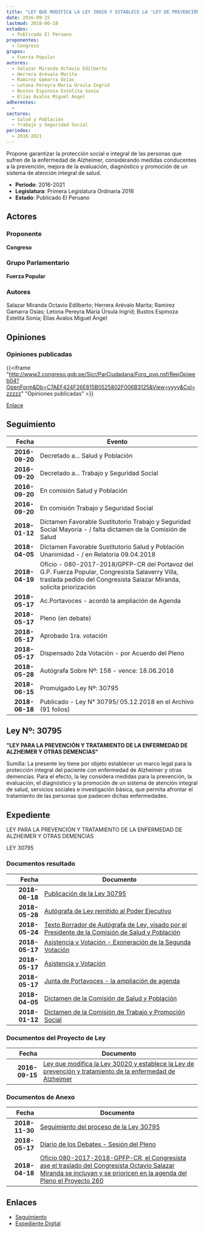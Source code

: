 ```yaml
---
title: "LEY QUE MODIFICA LA LEY 30020 Y ESTABLECE LA 'LEY DE PREVENCIÓN Y TRATAMAIENTO DE LA ENFERMEDAD DE ALZHEIMER'"
date: 2016-09-15
lastmod: 2018-06-18
estados: 
  - Publicado El Peruano
proponentes: 
  - Congreso
grupos: 
  - Fuerza Popular
autores: 
  - Salazar Miranda Octavio Edilberto
  - Herrera Arévalo Marita
  - Ramírez Gamarra Osías
  - Letona Pereyra María Úrsula Ingrid
  - Bustos Espinoza Estelita Sonia
  - Elías Ávalos Miguel Ángel
adherentes: 
  - 
sectores: 
  - Salud y Población
  - Trabajo y Seguridad Social
periodos: 
  - 2016-2021
---
```


Propone garantizar la protección social e integral de las personas que sufren de la enfermedad de Alzheimer, considerando medidas conducentes a la prevención, mejora de la evaluación, diagnóstico y promoción de un sistema de atención integral de salud.

- **Periodo**: 2016-2021
- **Legislatura**: Primera Legislatura Ordinaria 2016
- **Estado**: Publicado El Peruano

## Actores

### Proponente

**Congreso**

### Grupo Parlamentario

**Fuerza Popular**

### Autores

Salazar Miranda Octavio Edilberto; Herrera Arévalo Marita; Ramírez Gamarra Osías; Letona Pereyra María Úrsula Ingrid; Bustos Espinoza Estelita Sonia; Elías Ávalos Miguel Ángel


## Opiniones

### Opiniones publicadas

{{<iframe "http://www2.congreso.gob.pe/Sicr/ParCiudadana/Foro_pvp.nsf/RepOpiweb04?OpenForm&Db=C7AEF424F26E815B0525802F006B3125&View=yyyy&Col=zzzzz" "Opiniones publicadas" >}}

[Enlace](http://www2.congreso.gob.pe/Sicr/ParCiudadana/Foro_pvp.nsf/RepOpiweb04?OpenForm&Db=C7AEF424F26E815B0525802F006B3125&View=yyyy&Col=zzzzz)

## Seguimiento

| Fecha | Evento |
|------:|--------|
| **2016-09-20** | Decretado a... Salud y Población|
| **2016-09-20** | Decretado a... Trabajo y Seguridad Social|
| **2016-09-20** | En comisión Salud y Población|
| **2016-09-20** | En comisión Trabajo y Seguridad Social|
| **2018-01-12** | Dictamen Favorable Sustitutorio Trabajo y Seguridad Social Mayoria - / falta dictamen de la Comisión de Salud|
| **2018-04-05** | Dictamen Favorable Sustitutorio Salud y Población Unanimidad - / en Relatoría 09.04.2018|
| **2018-04-19** | Oficio - 080-2017-2018/GPFP-CR del Portavoz del G.P. Fuerza Popular, Congresista Salaverry Villa, traslada pedido del Congresista Salazar Miranda, solicita priorización|
| **2018-05-17** | Ac.Portavoces - acordó la ampliación de Agenda|
| **2018-05-17** | Pleno (en debate)|
| **2018-05-17** | Aprobado 1ra. votación|
| **2018-05-17** | Dispensado 2da Votación - por Acuerdo del Pleno|
| **2018-05-28** | Autógrafa Sobre Nº: 158 - vence: 18.06.2018|
| **2018-06-15** | Promulgado Ley Nº: 30795|
| **2018-06-18** | Publicado - Ley N° 30795/ 05.12.2018 en el Archivo (91 folios)|

## Ley Nº: 30795

**"LEY PARA LA PREVENCIÓN Y TRATAMIENTO DE LA ENFERMEDAD DE ALZHEIMER Y OTRAS DEMENCIAS"**

Sumilla: La presente ley tiene por objeto establecer un marco legal para la protección integral del paciente con enfermedad de Alzheimer y otras demencias. Para el efecto, la ley considera medidas para la prevención, la evaluación, el diagnóstico y la promoción de un sistema de atención integral de salud, servicios sociales e investigación básica, que permita afrontar el tratamiento de las personas que padecen dichas enfermedades.


## Expediente

LEY PARA LA PREVENCIÓN Y TRATAMIENTO DE LA ENFERMEDAD DE ALZHEIMER Y OTRAS DEMENCIAS

LEY 30795


### Documentos resultado

| Fecha | Documento |
|------:|--------|
| **2018-06-18** | [Publicación de la Ley 30795](http://www.leyes.congreso.gob.pe/Documentos/2016_2021/ADLP/Normas_Legales/30795-LEY.pdf) |
| **2018-05-28** | [Autógrafa de Ley remitido al Poder Ejecutivo](http://www.leyes.congreso.gob.pe/Documentos/2016_2021/ADLP/Texto_Aprobado/AU0026020180528.pdf) |
| **2018-05-24** | [Texto Borrador de Autógrafa de Ley, visado por el Presidente de la Comisión de Salud y Población](http://www.leyes.congreso.gob.pe/Documentos/2016_2021/Texto_Borrador_de_Autografa/BAU00260_20180524.pdf) |
| **2018-05-17** | [Asistencia y Votación - Exoneración de la Segunda Votación](http://www.leyes.congreso.gob.pe/Documentos/2016_2021/Asistencia_y_Votacion/Proyectos_de_Ley/Exoneracion_de_Segunda_Votacion/ESV00260_20180517.pdf) |
| **2018-05-17** | [Asistencia y Votación](http://www.leyes.congreso.gob.pe/Documentos/2016_2021/Asistencia_y_Votacion/Proyectos_de_Ley/AV00260_20180517.pdf) |
| **2018-05-17** | [Junta de Portavoces - la ampliación de agenda](http://www.leyes.congreso.gob.pe/Documentos/2016_2021/Acuerdos/Junta_Portavoces/AJP0026020180517.pdf) |
| **2018-04-05** | [Dictamen de la Comisión de Salud y Población](http://www.leyes.congreso.gob.pe/Documentos/2016_2021/Dictamenes/Proyectos_de_Ley/00260DC21MAY_20180405.pdf) |
| **2018-01-12** | [Dictamen de la Comisión de Trabajo y Promoción Social](http://www.leyes.congreso.gob.pe/Documentos/2016_2021/Dictamenes/Proyectos_de_Ley/0026DC22MAY20180112.PDF) |

### Documentos del Proyecto de Ley

| Fecha | Documento |
|------:|--------|
| **2016-09-15** | [Ley que modifica la Ley 30020 y establece la Ley de prevención y tratamiento de la enfermedad de Alzheimer](http://www.leyes.congreso.gob.pe/Documentos/2016_2021/Proyectos_de_Ley_y_de_Resoluciones_Legislativas/PL0026020160915..pdf) |

### Documentos de Anexo

| Fecha | Documento |
|------:|--------|
| **2018-11-30** | [Seguimiento del proceso de la Ley 30795](http://www.leyes.congreso.gob.pe/Documentos/2016_2021/Seguimiento_de_Proyectos_de_Ley/00260PL20181130.pdf) |
| **2018-05-17** | [Diario de los Debates - Sesión del Pleno](http://www.leyes.congreso.gob.pe/Documentos/2016_2021/ADLP/Diario_Debates/30795-TDD.pdf) |
| **2018-04-18** | [Oficio 080-2017-2018-GPFP-CR, el Congresista ase el traslado del Congresista Octavio Salazar Miranda se incluyan y se prioricen en la agenda del Pleno el Proyecto 260](http://www.leyes.congreso.gob.pe/Documentos/2016_2021/Oficios/Congresistas/OFICIO-080-2017-2018-G%20PFP-CR..pdf) |

## Enlaces 

- [Seguimiento](http://www2.congreso.gob.pehttp://www2.congreso.gob.pe/Sicr/TraDocEstProc/CLProLey2016.nsf/f7fff46988ca05b1052578e100829cc7/1a00b9faced5b3870525802f006ac342?OpenDocument)
- [Expediente Digital](http://www2.congreso.gob.pehttp://www2.congreso.gob.pe/Sicr/TraDocEstProc/CLProLey2016.nsf/f7fff46988ca05b1052578e100829cc7/1a00b9faced5b3870525802f006ac342?OpenDocument&Click=05257FB7005EB655.eb71d0cf91d8294e05256cdf006b5706/$Body/0.1C6C)
